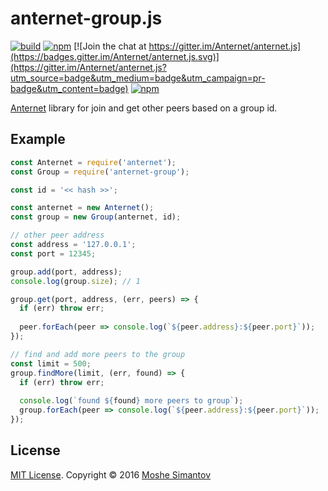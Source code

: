 # anternet-group.js

[![build](https://img.shields.io/travis/Anternet/anternet-group.js.svg?branch=master)](https://travis-ci.org/Anternet/anternet-group.js)
[![npm](https://img.shields.io/npm/v/anternet-group.svg)](https://npmjs.org/package/anternet-group)
[![Join the chat at https://gitter.im/Anternet/anternet.js](https://badges.gitter.im/Anternet/anternet.js.svg)](https://gitter.im/Anternet/anternet.js?utm_source=badge&utm_medium=badge&utm_campaign=pr-badge&utm_content=badge)
[![npm](https://img.shields.io/npm/l/anternet-group.svg)](LICENSE)


[Anternet](https://www.npmjs.com/package/anternet) library for join and get other peers based on a group id.

## Example

```js
const Anternet = require('anternet');
const Group = require('anternet-group');

const id = '<< hash >>';

const anternet = new Anternet();
const group = new Group(anternet, id);

// other peer address
const address = '127.0.0.1';
const port = 12345;

group.add(port, address);
console.log(group.size); // 1

group.get(port, address, (err, peers) => {
  if (err) throw err;
  
  peer.forEach(peer => console.log(`${peer.address}:${peer.port}`));
});

// find and add more peers to the group
const limit = 500;
group.findMore(limit, (err, found) => {
  if (err) throw err;
  
  console.log(`found ${found} more peers to group`);
  group.forEach(peer => console.log(`${peer.address}:${peer.port}`));
});
```

## License

[MIT License](LICENSE).
Copyright &copy; 2016 [Moshe Simantov](https://github.com/moshest)



